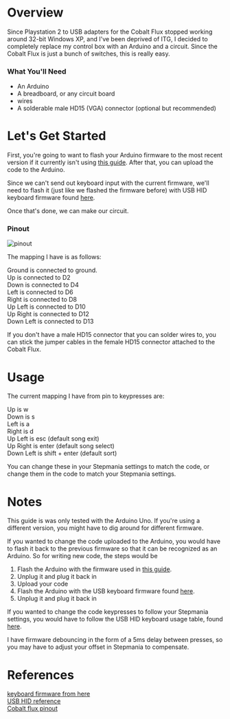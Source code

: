 # Overview #
Since Playstation 2 to USB adapters for the Cobalt Flux stopped working around 32-bit Windows XP, and I've been deprived of ITG, I decided to completely replace my control box with an Arduino and a circuit.
Since the Cobalt Flux is just a bunch of switches, this is really easy.

### What You'll Need ###
* An Arduino 
* A breadboard, or any circuit board
* wires
* A solderable male HD15 (VGA) connector (optional but recommended)

# Let's Get Started #
First, you're going to want to flash your Arduino firmware to the most recent version if it currently isn't using [this guide](https://www.arduino.cc/en/Hacking/DFUProgramming8U2).
After that, you can upload the code to the Arduino.

Since we can't send out keyboard input with the current firmware, we'll need to flash it (just like we flashed the firmware before) with USB HID keyboard firmware found [here](http://dl.dropbox.com/u/1816557/Arduino-keyboard-0.3.hex).

Once that's done, we can make our circuit.

### Pinout ###
![pinout](http://i.imgur.com/vYh9sUK.png)

The mapping I have is as follows:

Ground is connected to ground.  
Up is connected to D2  
Down is connected to D4  
Left is connected to D6  
Right is connected to D8  
Up Left is connected to D10  
Up Right is connected to D12  
Down Left is connected to D13  


If you don't have a male HD15 connector that you can solder wires to, you can stick the jumper cables in the female HD15 connector attached to the Cobalt Flux.

# Usage #
The current mapping I have from pin to keypresses are:

Up is w  
Down is s  
Left is a  
Right is d  
Up Left is esc (default song exit)  
Up Right is enter (default song select)  
Down Left is shift + enter (default sort)  

You can change these in your Stepmania settings to match the code, or change them in the code to match your Stepmania settings.

# Notes #
This guide is was only tested with the Arduino Uno.  If you're using a different version, you might have to dig around for different firmware.

If you wanted to change the code uploaded to the Arduino, you would have to flash it back to the previous firmware so that it can be recognized as an Arduino.
So for writing new code, the steps would be

1. Flash the Arduino with the firmware used in [this guide](https://www.arduino.cc/en/Hacking/DFUProgramming8U2).
2. Unplug it and plug it back in
3. Upload your code
4. Flash the Arduino with the USB keyboard firmware found [here](http://dl.dropbox.com/u/1816557/Arduino-keyboard-0.3.hex).
5. Unplug it and plug it back in

If you wanted to change the code keypresses to follow your Stepmania settings, you would have to follow the USB HID keyboard usage table, found [here](https://www.google.com/url?sa=t&rct=j&q=&esrc=s&source=web&cd=1&cad=rja&uact=8&ved=0CB0QFjAAahUKEwip6aTBz4zIAhUGcj4KHRHWCwg&url=http%3A%2F%2Fwww.usb.org%2Fdevelopers%2Fhidpage%2FHut1_12v2.pdf&usg=AFQjCNEun33wLDX52uUN7p6F2mf0s_3D9g&sig2=RnA2Bnpq8FVhPE8Qz8fBTA&bvm=bv.103388427,d.cWw).

I have firmware debouncing in the form of a 5ms delay between presses, so you may have to adjust your offset in Stepmania to compensate.

# References #
[keyboard firmware from here](http://mitchtech.net/arduino-usb-hid-keyboard/)  
[USB HID reference](https://www.google.com/url?sa=t&rct=j&q=&esrc=s&source=web&cd=1&cad=rja&uact=8&ved=0CB0QFjAAahUKEwip6aTBz4zIAhUGcj4KHRHWCwg&url=http%3A%2F%2Fwww.usb.org%2Fdevelopers%2Fhidpage%2FHut1_12v2.pdf&usg=AFQjCNEun33wLDX52uUN7p6F2mf0s_3D9g&sig2=RnA2Bnpq8FVhPE8Qz8fBTA&bvm=bv.103388427,d.cWw)  
[Cobalt flux pinout](http://pinouts.ru/Game/cobalt_flux_pinout.shtml)
